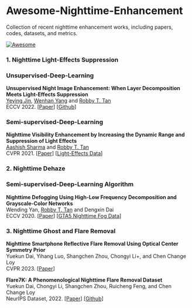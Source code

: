 # Awesome-Nighttime-Enhancement
Collection of recent nighttime enhancement works, including papers, codes, datasets, and metrics.

[![Awesome](https://cdn.rawgit.com/sindresorhus/awesome/d7305f38d29fed78fa85652e3a63e154dd8e8829/media/badge.svg)](https://github.com/jinyeying/Awesome-Nighttime-Enhancement)

### 1. Nighttime Light-Effects Suppression

### Unsupervised-Deep-Learning
**Unsupervised Night Image Enhancement: When Layer Decomposition Meets Light-Effects Suppression** \
[Yeying Jin](https://jinyeying.github.io/), [Wenhan Yang](https://flyywh.github.io/) and [Robby T. Tan](https://tanrobby.github.io/pub.html)\
ECCV 2022. 
[[Paper](https://www.ecva.net/papers/eccv_2022/papers_ECCV/papers/136970396.pdf)] [[Github](https://github.com/jinyeying/night-enhancement)] 

### Semi-supervised-Deep-Learning
**Nighttime Visibility Enhancement by Increasing the Dynamic Range and Suppression of Light Effects** \
[Aashish Sharma](https://aasharma90.github.io/) and [Robby T. Tan](https://tanrobby.github.io/pub.html)\
CVPR 2021. 
[[Paper](https://openaccess.thecvf.com/content/CVPR2021/papers/Sharma_Nighttime_Visibility_Enhancement_by_Increasing_the_Dynamic_Range_and_Suppression_CVPR_2021_paper.pdf)] [[Light-Effects Data](https://www.dropbox.com/home/nighttime/ECCV2022/data/real/self-collected/light-effects)]

### 2. Nighttime Dehaze
### Semi-supervised-Deep-Learning Algorithm
**Nighttime Defogging Using High-Low Frequency Decomposition and Grayscale-Color Networks** \
Wending Yan, [Robby T. Tan](https://tanrobby.github.io/pub.html) and Dengxin Dai \
ECCV 2020. 
[[Paper](https://www.ecva.net/papers/eccv_2020/papers_ECCV/papers/123570460.pdf)] [[GTA5 Nighttime Fog Data](https://www.dropbox.com/home/nighttime/ECCV2022/data/synthetic/GTA5)]

### 3. Nighttime Ghost and Flare Removal
**Nighttime Smartphone Reflective Flare Removal Using Optical Center Symmetry Prior**\
Yuekun Dai, Yihang Luo, Shangchen Zhou, Chongyi Li+, and Chen Change Loy \
CVPR 2023. 
[[Paper](https://arxiv.org/abs/2303.15046)]

**Flare7K: A Phenomenological Nighttime Flare Removal Dataset**\
Yuekun Dai, Chongyi Li, Shangchen Zhou, Ruicheng Feng, and Chen Change Loy \
NeurIPS Dataset, 2022.
[[Paper](https://arxiv.org/abs/2210.06570)] [[Github](https://github.com/ykdai/Flare7K)] 

